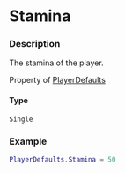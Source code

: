 # Stamina

### Description

The stamina of the player.

Property of [PlayerDefaults](/classes/PlayerDefaults/)

#### Type

`Single`

### Example

```lua
PlayerDefaults.Stamina = 50
```
